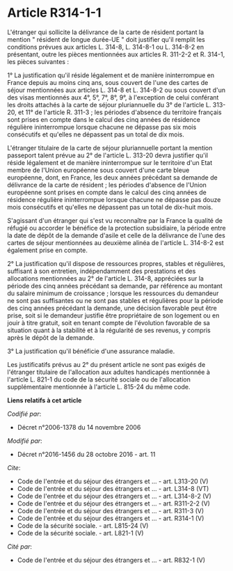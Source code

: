 # Article R314-1-1

L'étranger qui sollicite la délivrance de la carte de résident portant la mention " résident de longue durée-UE " doit
justifier qu'il remplit les conditions prévues aux articles L. 314-8, L. 314-8-1 ou L. 314-8-2 en présentant, outre les
pièces mentionnées aux articles R. 311-2-2 et R. 314-1, les pièces suivantes : 

1° La justification qu'il réside légalement et de manière ininterrompue en France depuis au moins cinq ans, sous couvert de
l'une des cartes de séjour mentionnées aux articles L. 314-8 et L. 314-8-2 ou sous couvert d'un des visas mentionnés aux 4°,
5°, 7°, 8°, 9°, à l'exception de celui conférant les droits attachés à la carte de séjour pluriannuelle du 3° de l'article L.
313-20, et 11° de l'article R. 311-3 ; les périodes d'absence du territoire français sont prises en compte dans le calcul des
cinq années de résidence régulière ininterrompue lorsque chacune ne dépasse pas six mois consécutifs et qu'elles ne dépassent
pas un total de dix mois. 

L'étranger titulaire de la carte de séjour pluriannuelle portant la mention passeport talent prévue au 2° de l'article L.
313-20 devra justifier qu'il réside légalement et de manière ininterrompue sur le territoire d'un Etat membre de l'Union
européenne sous couvert d'une carte bleue européenne, dont, en France, les deux années précédant sa demande de délivrance de
la carte de résident ; les périodes d'absence de l'Union européenne sont prises en compte dans le calcul des cinq années de
résidence régulière ininterrompue lorsque chacune ne dépasse pas douze mois consécutifs et qu'elles ne dépassent pas un total
de dix-huit mois. 

S'agissant d'un étranger qui s'est vu reconnaître par la France la qualité de réfugié ou accorder le bénéfice de la
protection subsidiaire, la période entre la date de dépôt de la demande d'asile et celle de la délivrance de l'une des cartes
de séjour mentionnées au deuxième alinéa de l'article L. 314-8-2 est également prise en compte. 

2° La justification qu'il dispose de ressources propres, stables et régulières, suffisant à son entretien, indépendamment des
prestations et des allocations mentionnées au 2° de l'article L. 314-8, appréciées sur la période des cinq années précédant
sa demande, par référence au montant du salaire minimum de croissance ; lorsque les ressources du demandeur ne sont pas
suffisantes ou ne sont pas stables et régulières pour la période des cinq années précédant la demande, une décision favorable
peut être prise, soit si le demandeur justifie être propriétaire de son logement ou en jouir à titre gratuit, soit en tenant
compte de l'évolution favorable de sa situation quant à la stabilité et à la régularité de ses revenus, y compris après le
dépôt de la demande. 

3° La justification qu'il bénéficie d'une assurance maladie. 

Les justificatifs prévus au 2° du présent article ne sont pas exigés de l'étranger titulaire de l'allocation aux adultes
handicapés mentionnée à l'article L. 821-1 du code de la sécurité sociale ou de l'allocation supplémentaire mentionnée à
l'article L. 815-24 du même code.

**Liens relatifs à cet article**

_Codifié par_:

  - Décret n°2006-1378 du 14 novembre 2006

_Modifié par_:

  - Décret n°2016-1456 du 28 octobre 2016 - art. 11

_Cite_:

  - Code de l'entrée et du séjour des étrangers et ... - art. L313-20 (V)
  - Code de l'entrée et du séjour des étrangers et ... - art. L314-8 (VT)
  - Code de l'entrée et du séjour des étrangers et ... - art. L314-8-2 (V)
  - Code de l'entrée et du séjour des étrangers et ... - art. R311-2-2 (V)
  - Code de l'entrée et du séjour des étrangers et ... - art. R311-3 (V)
  - Code de l'entrée et du séjour des étrangers et ... - art. R314-1 (V)
  - Code de la sécurité sociale. - art. L815-24 (V)
  - Code de la sécurité sociale. - art. L821-1 (V)

_Cité par_:

  - Code de l'entrée et du séjour des étrangers et ... - art. R832-1 (V)
